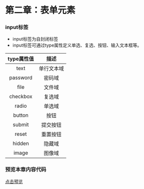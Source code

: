 # 第二章：表单元素

### input标签
- input标签为自封闭标签
- input标签可通过type属性定义单选、复选、按钮、输入文本框等。

|type属性值|描述|
|:---:|:---:|
|text|单行文本域|
|password|密码域|
|file|文件域|
|checkbox|复选域|
|radio|单选域|
|button|按钮|
|submit|提交按钮|
|reset|重置按钮|
|hidden|隐藏域|
|image|图像域|

### 预览本章内容代码
[点击预览](index.html)
